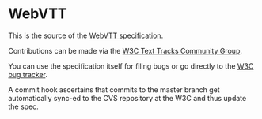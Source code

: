 WebVTT
======

This is the source of the [WebVTT specification](http://dev.w3.org/html5/webvtt/).

Contributions can be made via the [W3C Text Tracks Community Group](http://www.w3.org/community/texttracks/).

You can use the specification itself for filing bugs or go directly to the [W3C bug tracker](https://www.w3.org/Bugs/Public/enter_bug.cgi?product=TextTracks%20CG&component=WebVTT).

A commit hook ascertains that commits to the master branch get automatically sync-ed to the CVS repository at the W3C and thus update the spec.
